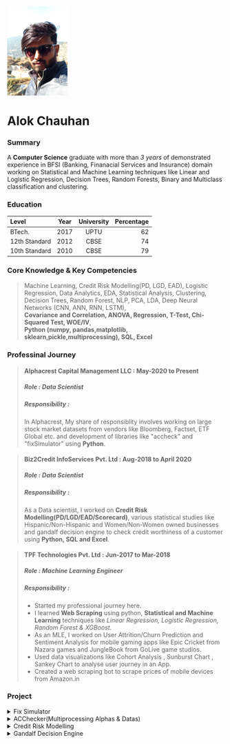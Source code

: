 <div><kbd><img src="Image.png"/></kbd></div>

# Alok Chauhan


### Summary
A **Computer Science** graduate with more than *3 years* of demonstrated experience in BFSI (Banking, Finanacial Services and Insurance) domain working on Statistical and Machine Learning techniques like Linear and Logistic Regression, Decision Trees, Random Forests, Binary and Multiclass classification and clustering. 

### Education

| Level     |     Year    | University    | Percentage|
| :---        |    :----:   |   :----:      |       ---:|
| BTech.      |     2017    | UPTU   |   62   |
| 12th Standard|   2012     | CBSE   |   74   |
| 10th Standard|   2010     | CBSE   |   79   |

### Core Knowledge & Key Competencies 
> Machine Learning, Credit Risk Modelling(PD, LGD, EAD), Logistic Regression, Data Analytics, EDA, Statistical Analysis, Clustering, Decision Trees, Random Forest, NLP, PCA, LDA, Deep Neural Networks (CNN, ANN, RNN, LSTM),<br>**Covariance and Correlation, ANOVA, Regression, T-Test, Chi-Squared Test, WOE/IV**,  <br>**Python (numpy, pandas,matplotlib, sklearn,pickle,multiprocessing), SQL, Excel**

### Professinal Journey

> #### Alphacrest Capital Management LLC : **May-2020 to Present**
> ##### Role : Data Scientist
> ##### Responsibility : 
> In Alphacrest, My share of responsiblity involves working on large stock market datasets from vendors like Bloomberg, Factset, ETF Global etc. and development of libraries like "accheck" and "fixSimulator" using **Python**.

> #### Biz2Credit InfoServices Pvt. Ltd : **Aug-2018 to April 2020**
> ##### Role : Data Scientist
> ##### Responsibility :
> As a Data scientist,  I worked on **Credit Risk Modelling(PD/LGD/EAD/Scorecard)**, various statistical studies like Hispanic/Non-Hispanic and Women/Non-Women owned businesses and gandalf decision engine to check credit worthiness of a customer using **Python, SQL and Excel**.

> #### TPF Technologies Pvt. Ltd : **Jun-2017 to Mar-2018**
> ##### Role : Machine Learning Engineer
> ##### Responsibility :
> * Started my professional journey here.
> * I learned **Web Scraping** using python, **Statistical and Machine Learning** techniques like *Linear Regression, Logistic Regression, Random Forest & XGBoost.*
> * As an MLE, I worked on User Attrition/Churn Prediction and Sentiment Analysis for mobile gaming apps like Epic Cricket from Nazara games and JungleBook from GoLive game studios.
> * Used data visualizations like Cohort Analysis , Sunburst Chart , Sankey Chart to analyse user journey in an App.
> * Created a web scraping bot to scrape prices of mobile devices from Amazon.in

### Project
<details>
  <summary>Fix Simulator</summary>
  
</details>
<details>
  <summary>ACChecker(Multiprocessing Alphas & Datas)</summary>
  
</details>
<details>
  <summary>Credit Risk Modelling</summary>
  
<details>
  <summary>Probability of Default</summary>
  
</details>
<details>
  <summary>Scorecard</summary>
  
</details>
</details>
<details>
  <summary>Gandalf Decision Engine</summary>
  
</details>
</details>
